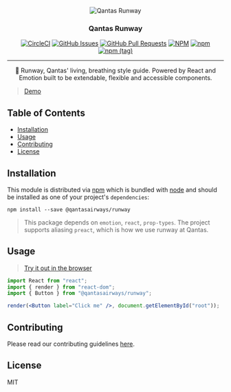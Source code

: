 <p align="center">
 <img src="https://avatars2.githubusercontent.com/u/46743732?s=200&v=4" alt="Qantas Runway"></a>
</p>

<h3 align="center">Qantas Runway</h3>

<div align="center">

  [![CircleCI](https://circleci.com/gh/qantasairways/runway.svg?style=svg)](https://circleci.com/gh/qantasairways/runway)
  [![GitHub Issues](https://img.shields.io/github/issues/qantasairways/runway.svg)](https://github.com/qantasairways/runway/issues)
  [![GitHub Pull Requests](https://img.shields.io/github/issues-pr/qantasairways/runway.svg)](https://github.com/qantasairways/runway/pulls)
  [![NPM](https://img.shields.io/npm/l/@qantasairways/runway.svg)]()
  [![npm](https://img.shields.io/npm/dw/@qantasairways/runway.svg)](https://www.npmjs.com/package/@qantasairways/runway)
  [![npm (tag)](https://img.shields.io/npm/v/@qantasairways/runway/latest.svg)](https://www.npmjs.com/package/@qantasairways/runway)

</div>

---

<p align = "center">💅 Runway, Qantas' living, breathing style guide. Powered by React and Emotion built to be extendable,
flexible and accessible components.</p>

> [Demo](https://desolate-ravine-84627.herokuapp.com)

## Table of Contents

- [Installation](#installation)
- [Usage](#usage)
- [Contributing](#contributing)
- [License](#license)


## Installation <a name = "installation"></a>

This module is distributed via [npm](https://www.npmjs.com) which is bundled with [node](https://nodejs.org) and
should be installed as one of your project's `dependencies`:

```
npm install --save @qantasairways/runway
```

> This package depends on `emotion`, `react`, `prop-types`. The project supports aliasing `preact`, which
> is how we use runway at Qantas.

## Usage <a name="usage"></a>

> [Try it out in the browser](https://codesandbox.io/s/09rw5)

```jsx
import React from "react";
import { render } from "react-dom";
import { Button } from "@qantasairways/runway";

render(<Button label="Click me" />, document.getElementById("root"));
```

## Contributing <a name="contributing"></a>

Please read our contributing guidelines <a href="https://github.com/qantasairways/runway/blob/master/CONTRIBUTING.md">here</a>.

## License <a name="license"></a>

MIT
